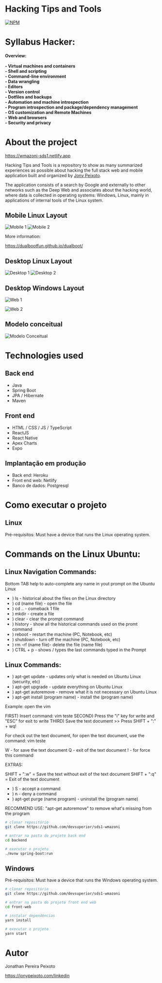 # Hacking Tips and Tools 
[![NPM](https://img.shields.io/npm/l/react)](https://github.com/devsuperior/sds1-wmazoni/blob/master/LICENSE) 

<h1>Syllabus Hacker:</h1>

<h4>
Overview:
<br/>
<br/>
- Virtual machines and containers
<br/>
- Shell and scripting
<br/>
- Command-line environment
<br/>
- Data wrangling
<br/>
- Editors
<br/>
- Version control
<br/>
- Dotfiles and backups
<br/>
- Automation and machine introspection
<br/>  
- Program introspection and package/dependency management
 <br/>
- OS customization and Remote Machines
<br/>
- Web and browsers
<br/>
- Security and privacy
</h4>

# About the project

https://wmazoni-sds1.netlify.app

Hacking Tips and Tools is a repository to show as many summarized experiences as possible about hacking the full stack web and mobile application built and organized by [Jony Peixoto](https://jonypeixoto.com "Site de Jony Peixoto").

The application consists of a search by Google and externally to other networks such as the Deep Web and associates about the hacking world, where data is collected in operating systems: Windows, Linux, mainly in applications of internal tools of the Linux system.

## Mobile Linux Layout 
![Mobile 1](https://github.com/jonypeixoto/jonypeixoto/blob/main/assets/iphone-linux1.jpg) ![Mobile 2](https://github.com/jonypeixoto/jonypeixoto/blob/main/assets/iphone-linux2.jpg)

More information:

https://dualbootfun.github.io/dualboot/

## Desktop Linux Layout 
![Desktop 1](https://github.com/jonypeixoto/jonypeixoto/blob/main/assets/desktop-linux1.jpg) ![Desktop 2](https://github.com/jonypeixoto/jonypeixoto/blob/main/assets/desktop-linux2.png)

## Desktop Windows Layout
![Web 1](https://github.com/acenelio/assets/raw/main/sds1/web1.png)

![Web 2](https://github.com/acenelio/assets/raw/main/sds1/web2.png)

## Modelo conceitual
![Modelo Conceitual](https://github.com/acenelio/assets/raw/main/sds1/modelo-conceitual.png)

# Technologies used

## Back end
- Java
- Spring Boot
- JPA / Hibernate
- Maven
## Front end
- HTML / CSS / JS / TypeScript
- ReactJS
- React Native
- Apex Charts
- Expo
## Implantação em produção
- Back end: Heroku
- Front end web: Netlify
- Banco de dados: Postgresql

# Como executar o projeto

## Linux
Pré-requisitos: Must have a device that runs the Linux operating system.

<h1>Commands on the Linux Ubuntu:</h1>

<h2>Linux Navigation Commands:</h2>

  Bottom TAB help to auto-complete any name in yout prompt on the Ubuntu Linux

* ) ls - historical about the files on the Linux directory
* ) cd (name file) - open the file
* ) cd .. - comeback 1 file
* ) mkdir - create a file
* ) clear - clear the prompt command
* ) history - show all the historical commands used on the promt command
* ) reboot - restart the machine (PC, Notebook, etc)
* ) shutdown - turn off the machine (PC, Notebook, etc)
* ) rm -rf (name file)- delete the file (name file)
* ) CTRL + p - shows / types the last commands typed in the Prompt


<h2>Linux Commands:</h2>

* ) apt-get update  - updates only what is needed on Ubuntu Linux (security, etc)
* ) apt-get upgrade - update everything on Ubuntu Linux
* ) apt-get autoremove - remove what it is not necessary on Ubuntu Linux
* ) apt-get install (program name) - install the (program name)

Example: open the vim

FIRST) Insert command: vim teste
SECOND) Press the "i" key for write and "ESC" for exit to write
THIRD) Save the text document >> Press SHIFT + ":" + wq!

For check out the text document, for open the text document, use the command: vim teste

W - for save the text document
Q - exit of the text document
! - for force this command

EXTRAS: 

SHIFT + ":w" = Save the text without exit of the text document
SHIFT + ":q" = Exit of the text document

* ) S - accept a command
* ) n -  deny a command
* ) apt-get purge (name program) - uninstall the (program name)

RECOMMEND USE: "apt-get autoremove" to remove what's missing from the program

```bash
# clonar repositório
git clone https://github.com/devsuperior/sds1-wmazoni

# entrar na pasta do projeto back end
cd backend

# executar o projeto
./mvnw spring-boot:run
```

## Windows
Pré-requisitos: Must have a device that runs the Windows operating system.

```bash
# clonar repositório
git clone https://github.com/devsuperior/sds1-wmazoni

# entrar na pasta do projeto front end web
cd front-web

# instalar dependências
yarn install

# executar o projeto
yarn start
```

# Autor

Jonathan Pereira Peixoto

https://jonypeixoto.com/linkedin
